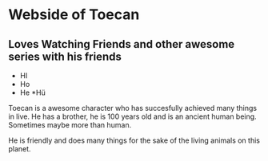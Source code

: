 # Webside of Toecan

## Loves Watching Friends and other awesome series with his friends

* HI
* Ho
* He
*Hü

Toecan is a awesome character who has succesfully achieved many things in live. 
He has a brother, he is 100 years old and is an ancient human being. Sometimes maybe more than human. 

He is friendly and does many
 things for the sake of the living animals on this planet. 